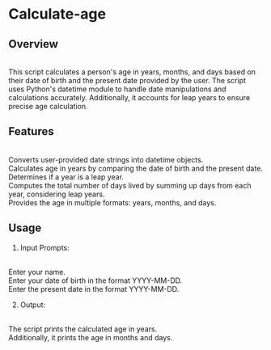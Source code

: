 # Calculate-age
## Overview
<br>
This script calculates a person's age in years, months, and days based on their date of birth and the present date provided by the user. The script uses Python's datetime module to handle date manipulations and calculations accurately. Additionally, it accounts for leap years to ensure precise age calculation.

## Features
<br>Converts user-provided date strings into datetime objects.
<br>Calculates age in years by comparing the date of birth and the present date.
<br>Determines if a year is a leap year.
<br>Computes the total number of days lived by summing up days from each year, considering leap years.
<br>Provides the age in multiple formats: years, months, and days.

## Usage
1. Input Prompts:

<br> Enter your name.
<br> Enter your date of birth in the format YYYY-MM-DD.
<br> Enter the present date in the format YYYY-MM-DD.

2. Output:

<br> The script prints the calculated age in years.
<br> Additionally, it prints the age in months and days.